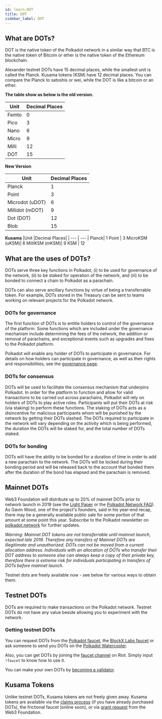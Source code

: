 ```yaml
---
id: learn-DOT
title: DOT
sidebar_label: DOT
---
```


## What are DOTs?

DOT is the native token of the Polkadot network in a similar way that BTC is the native token of Bitcoin or ether is the native token of the Ethereum blockchain.

Alexander testnet DOTs have 15 decimal places, while the smallest unit is called the Planck. Kusama tokens (KSM) have 12 decimal places. You can compare the Planck to satoshis or wei, while the DOT is like a bitcoin or an ether.

**The table show as below is the old version.**

|Unit |Decimal Places|
|-----|--------|
|Femto| 0  |
|Pico | 3  |
|Nano | 6  |
|Micro| 9  |
|Milli| 12 |
|DOT  | 15 |

**New Version**

|Unit |Decimal Places|
| --- | --- |
Planck| 1
Point | 3
Microdot (uDOT)| 6
Millidot (mDOT)| 9
Dot (DOT) | 12
Blob | 15

**Kusama**
|Unit |Decimal Places|
| --- | --- |
Planck| 1
Point | 3
MicroKSM (uKSM)| 6
MilliKSM (mKSM)| 9
KSM | 12


## What are the uses of DOTs?

DOTs serve three key functions in Polkadot, (i) to be used for governance of the network, (ii) to be staked for operation of the network, and (iii) to be bonded to connect a chain to Polkadot as a parachain.

DOTs can also serve ancillary functions by virtue of being a transferrable token. For example, DOTs stored in the Treasury can be sent to teams working on relevant projects for the Polkadot network.

### DOTs for governance

The first function of DOTs is to entitle holders to control of the governance of the platform. Some functions which are included under the governance mechanism include determining the fees of the network, the addition or removal of parachains, and exceptional events such as upgrades and fixes to the Polkadot platform.

Polkadot will enable any holder of DOTs to participate in governance. For details on how holders can participate in governance, as well as their rights and responsibilities, see the [governance page](polkadot-learn-governance).

### DOTs for consensus

DOTs will be used to facilitate the consensus mechanism that underpins Polkadot. In order for the platform to function and allow for valid transactions to be carried out across parachains, Polkadot will rely on holders of DOTs to play active roles. Participants will put their DOTs at risk (via staking) to perform these functions. The staking of DOTs acts as a disincentive for malicious participants whom will be punished by the network by getting their DOTs slashed. The DOTs required to participate in the network will vary depending on the activity which is being performed, the duration the DOTs will be staked for, and the total number of DOTs staked.

### DOTs for bonding

DOTs will have the ability to be bonded for a duration of time in order to add a new parachain to the network. The DOTs will be locked during their bonding period and will be released back to the account that bonded them after the duration of the bond has elapsed and the parachain is removed.

## Mainnet DOTs

Web3 Foundation will distribute up to 20% of mainnet DOTs prior to network launch in 2019 (see the [Light Paper](https://polkadot.network/Polkadot-lightpaper.pdf) or the [Polkadot Network FAQ](https://polkadot.network/faq/)). As Gavin Wood, one of the project's founders, said in his year-end recap, there may be a generally available public sale for some portion of that amount at some point this year. Subscribe to the Polkadot newsletter on [polkadot.network](https://polkadot.network/) for further updates.

_Warning: Mainnet DOT tokens are not transferrable until mainnet launch, expected late 2019. Therefore any transfers of Mainnet DOTs are illegitimate and unauthorized. DOTs can not be moved from a current allocation address. Individuals with an allocation of DOTs who transfer their DOT address to someone else can always keep a copy of their private key, therefore there is extreme risk for individuals participating in transfers of DOTs before mainnet launch._

Testnet dots are freely available now - see below for various ways to obtain them.

## Testnet DOTs

DOTs are required to make transactions on the Polkadot network. Testnet DOTs do not have any value beside allowing you to experiment with the network.

### Getting testnet DOTs

You can request DOTs from the [Polkadot faucet](https://faucet.polkadot.network/), the [BlockX Labs faucet](https://faucets.blockxlabs.com/) or ask someone to send you DOTs on the [Polkadot Watercooler](https://riot.im/app/#/room/#polkadot-watercooler:matrix.org).

Also, you can get DOTs by joining the [faucet channel](https://matrix.to/#/!puxkyylfiAUGGBhGmY:web3.foundation?via=web3.foundation&via=matrix.org&via=matrix.parity.io) on Riot. Simply input `!faucet` to know how to use it.


You can make your own DOTs by [becoming a validator](https://wiki.polkadot.network/en/latest/polkadot/node/guides/how-to-validate/).

## Kusama Tokens

Unlike testnet DOTs, Kusama tokens are not freely given away. Kusama tokens are available via the [claims process](https://claim.kusama.network/) (if you have already purchased DOTs), the frictional faucet (online soon), or via [grant request](http://grants.web3.foundation) from the Web3 Foundation.
